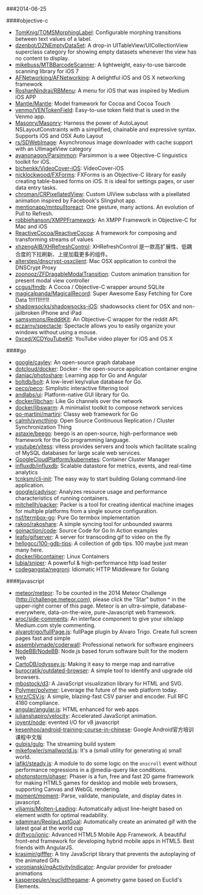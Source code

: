 ###2014-06-25

####objective-c
* [TomKnig/TOMSMorphingLabel](https://github.com/TomKnig/TOMSMorphingLabel): Configurable morphing transitions between text values of a label.
* [dzenbot/DZNEmptyDataSet](https://github.com/dzenbot/DZNEmptyDataSet): A drop-in UITableView/UICollectionView superclass category for showing empty datasets whenever the view has no content to display.
* [mikebuss/MTBBarcodeScanner](https://github.com/mikebuss/MTBBarcodeScanner): A lightweight, easy-to-use barcode scanning library for iOS 7
* [AFNetworking/AFNetworking](https://github.com/AFNetworking/AFNetworking): A delightful iOS and OS X networking framework
* [RoshanNindrai/RBMenu](https://github.com/RoshanNindrai/RBMenu): A menu for iOS that was inspired by Medium iOS APP
* [Mantle/Mantle](https://github.com/Mantle/Mantle): Model framework for Cocoa and Cocoa Touch
* [venmo/VENTokenField](https://github.com/venmo/VENTokenField): Easy-to-use token field that is used in the Venmo app.
* [Masonry/Masonry](https://github.com/Masonry/Masonry): Harness the power of AutoLayout NSLayoutConstraints with a simplified, chainable and expressive syntax. Supports iOS and OSX Auto Layout
* [rs/SDWebImage](https://github.com/rs/SDWebImage): Asynchronous image downloader with cache support with an UIImageView category
* [ayanonagon/Parsimmon](https://github.com/ayanonagon/Parsimmon): Parsimmon is a wee Objective-C linguistics toolkit for iOS.
* [bichenkk/VideoCover-iOS](https://github.com/bichenkk/VideoCover-iOS): VideoCover-iOS
* [nicklockwood/FXForms](https://github.com/nicklockwood/FXForms):  FXForms is an Objective-C library for easily creating table-based forms on iOS. It is ideal for settings pages, or user data entry tasks.
* [chroman/CRPixellatedView](https://github.com/chroman/CRPixellatedView): Custom UIView subclass with a pixellated animation inspired by Facebook's Slingshot app.
* [mentionapp/mntpulltoreact](https://github.com/mentionapp/mntpulltoreact): One gesture, many actions. An evolution of Pull to Refresh.
* [robbiehanson/XMPPFramework](https://github.com/robbiehanson/XMPPFramework): An XMPP Framework in Objective-C for Mac and iOS
* [ReactiveCocoa/ReactiveCocoa](https://github.com/ReactiveCocoa/ReactiveCocoa): A framework for composing and transforming streams of values
* [xhzengAIB/XHRefreshControl](https://github.com/xhzengAIB/XHRefreshControl): XHRefreshControl 是一款高扩展性、低耦合度的下拉刷新、上提加载更多的组件。
* [alterstep/dnscrypt-osxclient](https://github.com/alterstep/dnscrypt-osxclient): Mac OSX application to control the DNSCrypt Proxy
* [zoonooz/ZFDragableModalTransition](https://github.com/zoonooz/ZFDragableModalTransition): Custom animation transition for present modal view controller
* [ccgus/fmdb](https://github.com/ccgus/fmdb): A Cocoa / Objective-C wrapper around SQLite
* [magicalpanda/MagicalRecord](https://github.com/magicalpanda/MagicalRecord): Super Awesome Easy Fetching for Core Data 1!!!11!!!!1!
* [shadowsocks/shadowsocks-iOS](https://github.com/shadowsocks/shadowsocks-iOS): shadowsocks client for OSX and non-jailbroken iPhone and iPad
* [samsymons/RedditKit](https://github.com/samsymons/RedditKit): An Objective-C wrapper for the reddit API.
* [eczarny/spectacle](https://github.com/eczarny/spectacle): Spectacle allows you to easily organize your windows without using a mouse.
* [0xced/XCDYouTubeKit](https://github.com/0xced/XCDYouTubeKit): YouTube video player for iOS and OS X

####go
* [google/cayley](https://github.com/google/cayley): An open-source graph database
* [dotcloud/docker](https://github.com/dotcloud/docker): Docker - the open-source application container engine
* [danjac/photoshare](https://github.com/danjac/photoshare): Learning app for Go and Angular
* [boltdb/bolt](https://github.com/boltdb/bolt): A low-level key/value database for Go.
* [peco/peco](https://github.com/peco/peco): Simplistic interactive filtering tool
* [andlabs/ui](https://github.com/andlabs/ui): Platform-native GUI library for Go.
* [docker/libchan](https://github.com/docker/libchan): Like Go channels over the network
* [docker/libswarm](https://github.com/docker/libswarm): A minimalist toolkit to compose network services
* [go-martini/martini](https://github.com/go-martini/martini): Classy web framework for Go
* [calmh/syncthing](https://github.com/calmh/syncthing): Open Source Continuous Replication / Cluster Synchronization Thing
* [astaxie/beego](https://github.com/astaxie/beego): beego is an open-source, high-performance web framework for the Go programming language.
* [youtube/vitess](https://github.com/youtube/vitess): vitess provides servers and tools which facilitate scaling of MySQL databases for large scale web services.
* [GoogleCloudPlatform/kubernetes](https://github.com/GoogleCloudPlatform/kubernetes): Container Cluster Manager
* [influxdb/influxdb](https://github.com/influxdb/influxdb): Scalable datastore for metrics, events, and real-time analytics
* [tcnksm/cli-init](https://github.com/tcnksm/cli-init): The easy way to start building Golang command-line application.
* [google/cadvisor](https://github.com/google/cadvisor): Analyzes resource usage and performance characteristics of running containers.
* [mitchellh/packer](https://github.com/mitchellh/packer): Packer is a tool for creating identical machine images for multiple platforms from a single source configuration.
* [nsf/termbox-go](https://github.com/nsf/termbox-go): Pure Go termbox implementation
* [rakoo/rakoshare](https://github.com/rakoo/rakoshare): A simple syncing tool for unbounded swarms
* [goinaction/code](https://github.com/goinaction/code): Source Code for Go In Action examples
* [leafo/gifserver](https://github.com/leafo/gifserver): A server for transcoding gif to video on the fly
* [hellogcc/100-gdb-tips](https://github.com/hellogcc/100-gdb-tips): A collection of gdb tips. 100 maybe just mean many here.
* [docker/libcontainer](https://github.com/docker/libcontainer): Linux Containers
* [lubia/sniper](https://github.com/lubia/sniper): A powerful & high-performance http load tester
* [codegangsta/negroni](https://github.com/codegangsta/negroni): Idiomatic HTTP Middleware for Golang

####javascript
* [meteor/meteor](https://github.com/meteor/meteor): To be counted in the 2014 Meteor Challenge (http://challenge.meteor.com), please click the "Star" button ^ in the upper-right corner of this page. Meteor is an ultra-simple, database-everywhere, data-on-the-wire, pure-Javascript web framework.
* [aroc/side-comments](https://github.com/aroc/side-comments): An interface component to give your site/app Medium.com style commenting.
* [alvarotrigo/fullPage.js](https://github.com/alvarotrigo/fullPage.js): fullPage plugin by Alvaro Trigo. Create full screen pages fast and simple
* [assemblymade/coderwall](https://github.com/assemblymade/coderwall): Professional network for software engineers
* [NodeBB/NodeBB](https://github.com/NodeBB/NodeBB): Node.js based forum software built for the modern web
* [CartoDB/odyssey.js](https://github.com/CartoDB/odyssey.js): Making it easy to merge map and narrative
* [burocratik/outdated-browser](https://github.com/burocratik/outdated-browser): A simple tool to identify and upgrade old browsers.
* [mbostock/d3](https://github.com/mbostock/d3): A JavaScript visualization library for HTML and SVG.
* [Polymer/polymer](https://github.com/Polymer/polymer): Leverage the future of the web platform today.
* [knrz/CSV.js](https://github.com/knrz/CSV.js): A simple, blazing-fast CSV parser and encoder. Full RFC 4180 compliance.
* [angular/angular.js](https://github.com/angular/angular.js): HTML enhanced for web apps
* [julianshapiro/velocity](https://github.com/julianshapiro/velocity): Accelerated JavaScript animation.
* [joyent/node](https://github.com/joyent/node): evented I/O for v8 javascript
* [kesenhoo/android-training-course-in-chinese](https://github.com/kesenhoo/android-training-course-in-chinese): Google Android官方培训课程中文版
* [gulpjs/gulp](https://github.com/gulpjs/gulp): The streaming build system
* [mikefowler/smallworld.js](https://github.com/mikefowler/smallworld.js): It's a (small utility for generating a) small world.
* [lafikl/steady.js](https://github.com/lafikl/steady.js): A module to do some logic on the `onscroll` event without performance regressions in a @media-query like conditions.
* [photonstorm/phaser](https://github.com/photonstorm/phaser): Phaser is a fun, free and fast 2D game framework for making HTML5 games for desktop and mobile web browsers, supporting Canvas and WebGL rendering.
* [moment/moment](https://github.com/moment/moment): Parse, validate, manipulate, and display dates in javascript.
* [viljamis/Molten-Leading](https://github.com/viljamis/Molten-Leading): Automatically adjust line-height based on element width for optimal readability.
* [xdamman/ReplayLastGoal](https://github.com/xdamman/ReplayLastGoal): Automatically create an animated gif with the latest goal at the world cup
* [driftyco/ionic](https://github.com/driftyco/ionic): Advanced HTML5 Mobile App Framework. A beautiful front-end framework for developing hybrid mobile apps in HTML5. Best friends with AngularJS.
* [krasimir/gifffer](https://github.com/krasimir/gifffer): A tiny JavaScript library that prevents the autoplaying of the animated Gifs
* [voronianski/ngActivityIndicator](https://github.com/voronianski/ngActivityIndicator): Angular provider for preloader animations
* [kasperpeulen/euclidthegame](https://github.com/kasperpeulen/euclidthegame): A geometry game based on Euclid's Elements.
